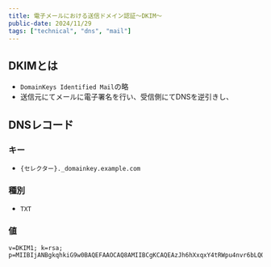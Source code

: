 ```yaml
---
title: 電子メールにおける送信ドメイン認証〜DKIM〜
public-date: 2024/11/29
tags: ["technical", "dns", "mail"]
---
```


## DKIMとは

- `DomainKeys Identified Mail`の略
- 送信元にてメールに電子署名を行い、受信側にてDNSを逆引きし、

## DNSレコード

### キー

- `{セレクター}._domainkey.example.com`

### 種別

- `TXT`

### 値

```
v=DKIM1; k=rsa; p=MIIBIjANBgkqhkiG9w0BAQEFAAOCAQ8AMIIBCgKCAQEAzJh6hXxqxY4tRWpu4nvr6bLQQ7G5OQLtA/qEikByDgjfzBRMfo/tNQ7c7U/64B5N67MPXUzWcfYcl/4gQlZqF9x5bQpCUpGtD13y88Wx9y6DjTYbh+MCi/Y67sRkl5EvJbTjTO5xBB6z8wIUgh95mnYNfQwToY94
```